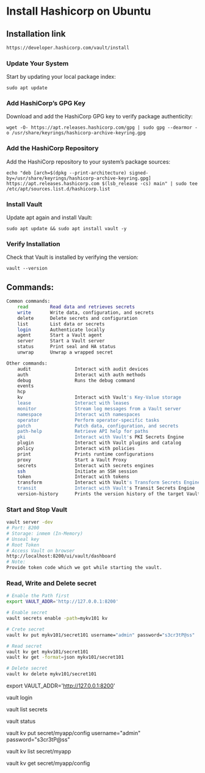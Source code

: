 # Install Hashicorp on Ubuntu

## Installation link
```bash 
https://developer.hashicorp.com/vault/install
```
### Update Your System
Start by updating your local package index:
```
sudo apt update
```


### Add HashiCorp’s GPG Key
Download and add the HashiCorp GPG key to verify package authenticity:
```
wget -O- https://apt.releases.hashicorp.com/gpg | sudo gpg --dearmor -o /usr/share/keyrings/hashicorp-archive-keyring.gpg
```


### Add the HashiCorp Repository
Add the HashiCorp repository to your system’s package sources:
```
echo "deb [arch=$(dpkg --print-architecture) signed-by=/usr/share/keyrings/hashicorp-archive-keyring.gpg] https://apt.releases.hashicorp.com $(lsb_release -cs) main" | sudo tee /etc/apt/sources.list.d/hashicorp.list
```


### Install Vault
Update apt again and install Vault:
```
sudo apt update && sudo apt install vault -y 

```


### Verify Installation
Check that Vault is installed by verifying the version:
```
vault --version
```

## Commands:
```bash
Common commands:
    read        Read data and retrieves secrets
    write       Write data, configuration, and secrets
    delete      Delete secrets and configuration
    list        List data or secrets
    login       Authenticate locally
    agent       Start a Vault agent
    server      Start a Vault server
    status      Print seal and HA status
    unwrap      Unwrap a wrapped secret

Other commands:
    audit                Interact with audit devices
    auth                 Interact with auth methods
    debug                Runs the debug command
    events
    hcp
    kv                   Interact with Vault's Key-Value storage
    lease                Interact with leases
    monitor              Stream log messages from a Vault server
    namespace            Interact with namespaces
    operator             Perform operator-specific tasks
    patch                Patch data, configuration, and secrets
    path-help            Retrieve API help for paths
    pki                  Interact with Vault's PKI Secrets Engine
    plugin               Interact with Vault plugins and catalog
    policy               Interact with policies
    print                Prints runtime configurations
    proxy                Start a Vault Proxy
    secrets              Interact with secrets engines
    ssh                  Initiate an SSH session
    token                Interact with tokens
    transform            Interact with Vault's Transform Secrets Engine
    transit              Interact with Vault's Transit Secrets Engine
    version-history      Prints the version history of the target Vault server
```
### Start and Stop Vault
```bash
vault server -dev
# Port: 8200
# Storage: inmem (In-Memory)
# Unseal key
# Root Token
# Access Vault on browser
http://localhost:8200/ui/vault/dashboard
# Note:
Provide token code which we got while starting the vault.
``` 
### Read, Write and Delete secret
```bash
# Enable the Path first
export VAULT_ADDR='http://127.0.0.1:8200'

# Enable secret
vault secrets enable -path=mykv101 kv 

# Crete secret
vault kv put mykv101/secret101 username="admin" password="s3cr3tP@ss"

# Read secret
vault kv get mykv101/secret101
vault kv get -format=json mykv101/secret101

# Delete secret
vault kv delete mykv101/secret101
```





export VAULT_ADDR='http://127.0.0.1:8200'

vault login

vault list secrets

vault status

vault kv put secret/myapp/config username="admin" password="s3cr3tP@ss"

vault kv list secret/myapp

vault kv get secret/myapp/config
```